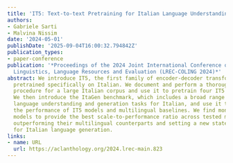 ```yaml
---
title: 'IT5: Text-to-text Pretraining for Italian Language Understanding and Generation'
authors:
- Gabriele Sarti
- Malvina Nissim
date: '2024-05-01'
publishDate: '2025-09-04T16:00:32.794842Z'
publication_types:
- paper-conference
publication: '*Proceedings of the 2024 Joint International Conference on Computational
  Linguistics, Language Resources and Evaluation (LREC-COLING 2024)*'
abstract: We introduce IT5, the first family of encoder-decoder transformer models
  pretrained specifically on Italian. We document and perform a thorough cleaning
  procedure for a large Italian corpus and use it to pretrain four IT5 model sizes.
  We then introduce the ItaGen benchmark, which includes a broad range of natural
  language understanding and generation tasks for Italian, and use it to evaluate
  the performance of IT5 models and multilingual baselines. We find monolingual IT5
  models to provide the best scale-to-performance ratio across tested models, consistently
  outperforming their multilingual counterparts and setting a new state-of-the-art
  for Italian language generation.
links:
- name: URL
  url: https://aclanthology.org/2024.lrec-main.823
---
```

